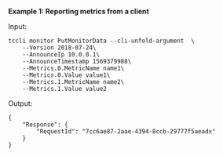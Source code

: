 **Example 1: Reporting metrics from a client**



Input: 

```
tccli monitor PutMonitorData --cli-unfold-argument  \
    --Version 2018-07-24\
    --AnnounceIp 10.0.0.1\
    --AnnounceTimestamp 1569379988\
    --Metrics.0.MetricName name1\
    --Metrics.0.Value value1\
    --Metrics.1.MetricName name2\
    --Metrics.1.Value value2
```

Output: 
```
{
    "Response": {
        "RequestId": "7cc6ae87-2aae-4394-8ccb-29777f5aeadx"
    }
}
```

